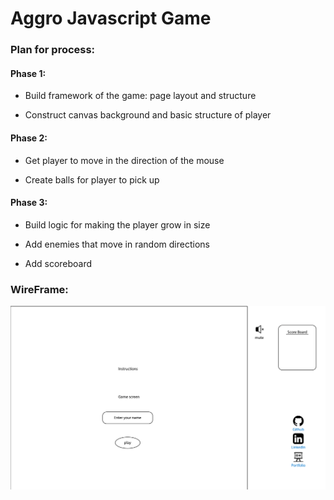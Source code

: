 # Aggro Javascript Game

### Plan for process:

#### Phase 1:
-   Build framework of the game: page layout and structure

-   Construct canvas background and basic structure of player
#### Phase 2:
-   Get player to move in the direction of the mouse

-   Create balls for player to pick up
#### Phase 3:
-   Build logic for making the player grow in size

-   Add enemies that move in random directions

-   Add scoreboard

### WireFrame:

![Wireframe](AggroWireframe.png)